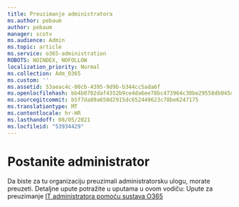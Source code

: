 ```yaml
---
title: Preuzimanje administratora
ms.author: pebaum
author: pebaum
manager: scotv
ms.audience: Admin
ms.topic: article
ms.service: o365-administration
ROBOTS: NOINDEX, NOFOLLOW
localization_priority: Normal
ms.collection: Adm_O365
ms.custom: ''
ms.assetid: 53aeac4c-00cb-4395-9d9b-b344cc5ada6f
ms.openlocfilehash: bb4b0702daf4352b9ce4da6ee78bc473964c30be29558db045d53821f6b035fe
ms.sourcegitcommit: b5f7da89a650d2915dc652449623c78be6247175
ms.translationtype: MT
ms.contentlocale: hr-HR
ms.lasthandoff: 08/05/2021
ms.locfileid: "53934429"
---
```

# <a name="become-an-admin"></a>Postanite administrator

Da biste za tu organizaciju preuzimali administratorsku ulogu, morate preuzeti. Detaljne upute potražite u uputama u ovom vodiču: Upute za preuzimanje [IT administratora pomoću sustava O365](https://powerbi.microsoft.com/pt-pt/blog/how-to-perform-an-it-admin-takeover-with-o365/)
